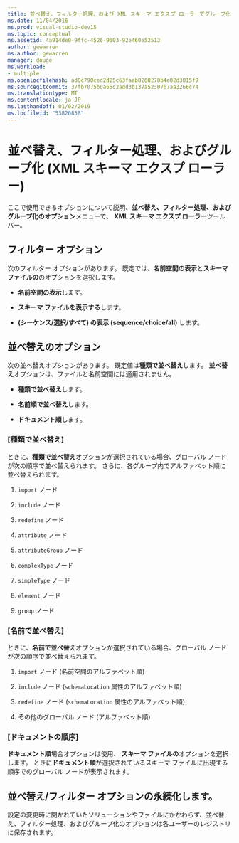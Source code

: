 ```yaml
---
title: 並べ替え、フィルター処理、および XML スキーマ エクスプ ローラーでグループ化
ms.date: 11/04/2016
ms.prod: visual-studio-dev15
ms.topic: conceptual
ms.assetid: 4a914de0-9ffc-4526-9603-92e460e52513
author: gewarren
ms.author: gewarren
manager: douge
ms.workload:
- multiple
ms.openlocfilehash: ad0c790ced2d25c63faab8260278b4e02d3015f9
ms.sourcegitcommit: 37fb7075b0a65d2add3b137a5230767aa3266c74
ms.translationtype: MT
ms.contentlocale: ja-JP
ms.lasthandoff: 01/02/2019
ms.locfileid: "53820858"
---
```

# <a name="sorting-filtering-and-grouping-xml-schema-explorer"></a>並べ替え、フィルター処理、およびグループ化 (XML スキーマ エクスプ ローラー)

ここで使用できるオプションについて説明、**並べ替え、フィルター処理、およびグループ化のオプション**メニューで、 **XML スキーマ エクスプ ローラー**ツールバー。

## <a name="filter-options"></a>フィルター オプション

 次のフィルター オプションがあります。 既定では、**名前空間の表示**と**スキーマ ファイルの**のオプションを選択します。

-   **名前空間の表示**します。

-   **スキーマ ファイルを表示する**します。

-   **(シーケンス/選択/すべて) の表示 (sequence/choice/all)** します。

## <a name="sorting-options"></a>並べ替えのオプション

 次の並べ替えオプションがあります。 既定値は**種類で並べ替え**します。 **並べ替え**オプションは、ファイルと名前空間には適用されません。

-   **種類で並べ替え**します。

-   **名前順で並べ替え**します。

-   **ドキュメント順**します。

### <a name="sort-by-type"></a>[種類で並べ替え]

 ときに、**種類で並べ替え**オプションが選択されている場合、グローバル ノードが次の順序で並べ替えられます。 さらに、各グループ内でアルファベット順に並べ替えられます。

1.  `import` ノード

2.  `include` ノード

3.  `redefine` ノード

4.  `attribute` ノード

5.  `attributeGroup` ノード

6.  `complexType` ノード

7.  `simpleType` ノード

8.  `element` ノード

9. `group` ノード

### <a name="sort-by-name"></a>[名前で並べ替え]

 ときに、**名前で並べ替え**オプションが選択されている場合、グローバル ノードが次の順序で並べ替えられます。

1.  `import` ノード (名前空間のアルファベット順)

2.  `include` ノード (`schemaLocation` 属性のアルファベット順)

3.  `redefine` ノード (`schemaLocation` 属性のアルファベット順)

4.  その他のグローバル ノード (アルファベット順)

### <a name="document-order"></a>[ドキュメントの順序]

 **ドキュメント順**場合オプションは使用、 **スキーマ ファイルの**オプションを選択します。 ときに**ドキュメント順**が選択されているスキーマ ファイルに出現する順序でのグローバル ノードが表示されます。

## <a name="persisting-sortfilter-options"></a>並べ替え/フィルター オプションの永続化します。

 設定の変更時に開かれていたソリューションやファイルにかかわらず、並べ替え、フィルター処理、およびグループ化のオプションは各ユーザーのレジストリに保存されます。